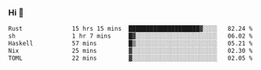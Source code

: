 ### Hi 👋

<!--START_SECTION:waka-->

```txt
Rust              15 hrs 15 mins  ████████████████████▓░░░░   82.24 %
sh                1 hr 7 mins     █▓░░░░░░░░░░░░░░░░░░░░░░░   06.02 %
Haskell           57 mins         █▒░░░░░░░░░░░░░░░░░░░░░░░   05.21 %
Nix               25 mins         ▓░░░░░░░░░░░░░░░░░░░░░░░░   02.30 %
TOML              22 mins         ▓░░░░░░░░░░░░░░░░░░░░░░░░   02.05 %
```

<!--END_SECTION:waka-->

